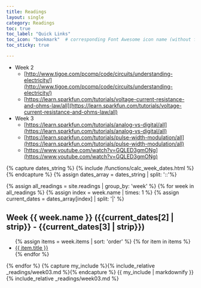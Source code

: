 ```yaml
---
title: Readings
layout: single
category: Readings
toc: true
toc_label: "Quick Links"
toc_icon: "bookmark"  # corresponding Font Awesome icon name (without fa prefix)
toc_sticky: true

---
```



* Week 2
  * [http://www.tigoe.com/pcomp/code/circuits/understanding-electricity/](http://www.tigoe.com/pcomp/code/circuits/understanding-electricity/)
  * [https://learn.sparkfun.com/tutorials/voltage-current-resistance-and-ohms-law/all](https://learn.sparkfun.com/tutorials/voltage-current-resistance-and-ohms-law/all)
* Week 3
  * [https://learn.sparkfun.com/tutorials/analog-vs-digital/all](https://learn.sparkfun.com/tutorials/analog-vs-digital/all)
  * [https://learn.sparkfun.com/tutorials/pulse-width-modulation/all](https://learn.sparkfun.com/tutorials/pulse-width-modulation/all)
  * [https://www.youtube.com/watch?v=GQLED3gmONg](https://www.youtube.com/watch?v=GQLED3gmONg)




{% capture dates_string %}
  {% include /functions/calc_week_dates.html %}
{% endcapture %}
{% assign dates_array = dates_string | split: '::'%}	



{% assign all_readings = site.readings | group_by: 'week' %}
{% for week in all_readings %}
{% assign index = week.name | times: 1 %} 
{% assign current_dates = dates_array[index] | split: '|' %}

<h2 id="week_{{ week.name }}">Week {{ week.name }} ({{current_dates[2] | strip}} - {{current_dates[3] | strip}})<a class="header-link" href="#week_{{ week.name }}" title="Permalink"></a></h2>
<ul>
    {% assign items = week.items | sort: 'order' %}
    {% for item in items %}
    <li><a href="{{ site.baseurl }}{{ item.url }}">{{ item.title }}</a></li>
    {% endfor %}
</ul>

{% endfor %}
{% capture my_include %}{% include_relative _readings/week03.md %}{% endcapture %}
{{ my_include | markdownify }}
{% include_relative _readings/week03.md %}